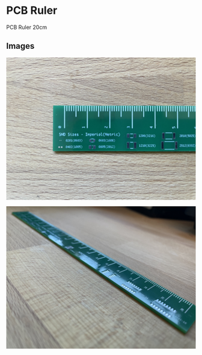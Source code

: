 # PCB Ruler
 PCB Ruler 20cm



## Images
![img1](https://github.com/Avgerinos/PCB_Ruler/blob/d6ef7e3a3f41829d109957d5f7d82ec34368377a/img/img1.jpeg)

![img2](https://github.com/Avgerinos/PCB_Ruler/blob/d6ef7e3a3f41829d109957d5f7d82ec34368377a/img/img2.jpeg)